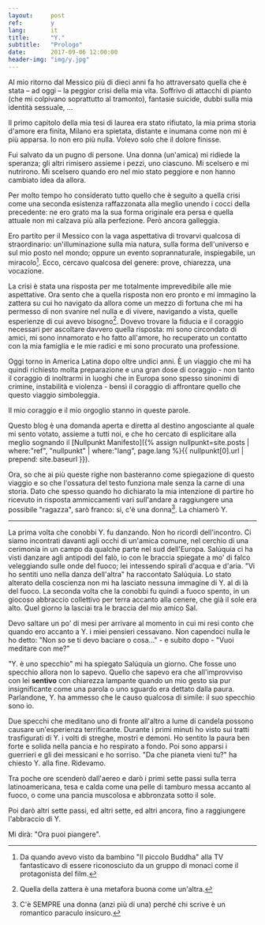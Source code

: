 ```yaml
---
layout:     post
ref:		y
lang: 		it
title:      "Y."
subtitle:   "Prologo"
date:       2017-09-06 12:00:00
header-img: "img/y.jpg"
---
```


Al mio ritorno dal Messico più di dieci anni fa ho attraversato quella che è stata – ad oggi – la peggior crisi della mia vita. Soffrivo di attacchi di pianto (che mi colpivano soprattutto al tramonto), fantasie suicide, dubbi sulla mia identità sessuale, ...

Il primo capitolo della mia tesi di laurea era stato rifiutato, la mia prima storia d'amore era finita, Milano era spietata, distante e inumana come non mi è più apparsa. Io non ero più nulla. Volevo solo che il dolore finisse.

Fui salvato da un pugno di persone. Una donna (un'amica) mi ridiede la speranza; gli altri rimisero assieme i pezzi, uno ciascuno. Mi scelsero e mi nutrirono. Mi scelsero quando ero nel mio stato peggiore e non hanno cambiato idea da allora.

Per molto tempo ho considerato tutto quello che è seguito a quella crisi come una seconda esistenza raffazzonata alla meglio unendo i cocci della precedente: ne ero grato ma la sua forma originale era persa e quella attuale non mi calzava più alla perfezione. Però ancora galleggia.

Ero partito per il Messico con la vaga aspettativa di trovarvi qualcosa di straordinario: un'illuminazione sulla mia natura, sulla forma dell'universo e sul mio posto nel mondo; oppure un evento soprannaturale, inspiegabile, un miracolo[^1]. Ecco, cercavo qualcosa del genere: prove, chiarezza, una vocazione.

La crisi è stata una risposta per me totalmente imprevedibile alle mie aspettative. Ora sento che a quella risposta non ero pronto e mi immagino la zattera su cui ho navigato da allora come un mezzo di fortuna che mi ha permesso di non svanire nel nulla e di vivere, navigando a vista, quelle esperienze di cui avevo bisogno[^2]. Dovevo trovare la fiducia e il coraggio necessari per ascoltare davvero quella risposta: mi sono circondato di amici, mi sono innamorato e ho fatto all'amore, ho recuperato un contatto con la mia famiglia e le mie radici e mi sono procurato una professione.

Oggi torno in America Latina dopo oltre undici anni. È un viaggio che mi ha quindi richiesto molta preparazione e una gran dose di coraggio - non tanto il coraggio di inoltrarmi in luoghi che in Europa sono spesso sinonimi di crimine, instabilità e violenza - bensì il coraggio di affrontare quello che questo viaggio simboleggia.

Il mio coraggio e il mio orgoglio stanno in queste parole. 

Questo blog è una domanda aperta e diretta al destino angosciante al quale mi sento votato, assieme a tutti noi, e che ho cercato di esplicitare alla meglio sognando il [Nullpunkt Manifesto]({% assign nullpunkt=site.posts | where:"ref", "nullpunkt" | where:"lang", page.lang  %}{{ nullpunkt[0].url | prepend: site.baseurl }}).

Ora, so che ai più queste righe non basteranno come spiegazione di questo viaggio e so che l'ossatura del testo funziona male senza la carne di una storia. Dato che spesso quando ho dichiarato la mia intenzione di partire ho ricevuto in risposta ammiccamenti vari sull'andare a raggiungere una possibile "ragazza", sarò franco: si, c'è una donna[^3]. La chiamerò Y.

***

La prima volta che conobbi Y. fu danzando. Non ho ricordi dell'incontro. Ci siamo incontrati davanti agli occhi di un'amica comune, nel cerchio di una cerimonia in un campo da qualche parte nel sud dell'Europa. Salúquia ci ha visti danzare agli antipodi del falò, io con le braccia spiegate a mo' di falco veleggiando sulle onde del fuoco; lei intessendo spirali d'acqua e d'aria. "Vi ho sentiti uno nella danza dell'altra" ha raccontato Salúquia.
Lo stato alterato della coscienza non mi ha lasciato nessuna immagine di Y. al di là del fuoco. La seconda volta che la conobbi fu quindi a fuoco spento, in un giocoso abbraccio collettivo per terra accanto alla cenere, che già il sole era alto. Quel giorno la lasciai tra le braccia del mio amico Sal.

Devo saltare un po' di mesi per arrivare al momento in cui mi resi conto che quando ero accanto a Y. i miei pensieri cessavano. Non capendoci nulla le ho detto: "Non so se ti devo baciare o cosa..." - e subito dopo - "Vuoi meditare con me?"

"Y. è uno specchio" mi ha spiegato Salúquia un giorno. Che fosse uno specchio allora non lo sapevo. Quello che sapevo era che all'improvviso con lei **sentivo** con chiarezza lampante quando un mio gesto sia pur insignificante come una parola o uno sguardo era dettato dalla paura. Parlandone, Y. ha ammesso che le causo qualcosa di simile: il suo specchio sono io.

Due specchi che meditano uno di fronte all'altro a lume di candela possono causare un'esperienza terrificante. Durante i primi minuti ho visto sui tratti trasfigurati di Y. i volti di streghe, mostri e demoni. Ho sentito la paura ben forte e solida nella pancia e ho respirato a fondo. Poi sono apparsi i guerrieri e gli dei messicani e ho sorriso.
"Da che pianeta vieni tu?" ha chiesto Y. alla fine. Ridevamo.

Tra poche ore scenderò dall'aereo e darò i primi sette passi sulla terra latinoamericana, tesa e calda come una pelle di tamburo messa accanto al fuoco, o come una pancia muscolosa e abbronzata sotto il sole.

Poi darò altri sette passi, ed altri sette, ed altri ancora, fino a raggiungere l'abbraccio di Y.

Mi dirà: "Ora puoi piangere".

[^1]: Da quando avevo visto da bambino "Il piccolo Buddha" alla TV fantasticavo di essere riconosciuto da un gruppo di monaci come il protagonista del film.

[^2]: Quella della zattera è una metafora buona come un'altra.

[^3]: C'è SEMPRE una donna (anzi più di una) perché chi scrive è un romantico paraculo insicuro.